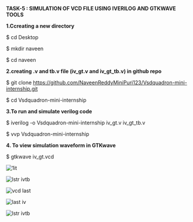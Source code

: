 **TASK-5 : SIMULATION OF VCD FILE USING IVERILOG AND GTKWAVE TOOLS**

**1.Ccreating a new directory**

$ cd Desktop

$ mkdir naveen

$ cd naveen

**2.creating  .v and tb.v file (iv_gt.v and iv_gt_tb.v) in github repo**

$ git clone https://github.com/NaveenReddyMiniPuri123/Vsdquadron-mini-internship.git

$ cd Vsdquadron-mini-internship

**3.To run and simulate verilog code**

$ iverilog -o Vsdquadron-mini-internship iv_gt.v iv_gt_tb.v

$ vvp Vsdquadron-mini-internship

**4. To view simulation waveform in GTKwave**

$ gtkwave iv_gt.vcd


![1it](https://github.com/NaveenReddyMiniPuri123/Vsdquadron-mini-internship/assets/167668786/8106b057-efed-4036-81dc-351970e70299)





![lstr ivtb](https://github.com/NaveenReddyMiniPuri123/Vsdquadron-mini-internship/assets/167668786/accf9448-1862-4ea4-a59c-5eec0260d3e5)



![vcd last](https://github.com/NaveenReddyMiniPuri123/Vsdquadron-mini-internship/assets/167668786/0e74edd6-3049-493d-b404-ff7e98762a83)



![last iv](https://github.com/NaveenReddyMiniPuri123/Vsdquadron-mini-internship/assets/167668786/3bee923d-5f56-4d9f-80f2-33264199ef77)



![lstr ivtb](https://github.com/NaveenReddyMiniPuri123/Vsdquadron-mini-internship/assets/167668786/5a8d00bc-b915-416e-9973-5379822ae4c3)











